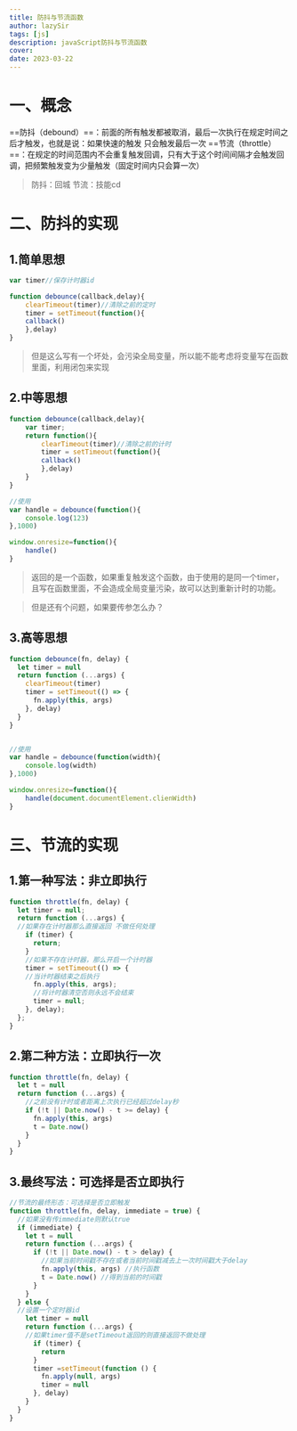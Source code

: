 ```yaml
---
title: 防抖与节流函数
author: lazySir
tags: [js]
description: javaScript防抖与节流函数
cover: 
date: 2023-03-22
---
```



# 一、概念
==防抖（debound）==：前面的所有触发都被取消，最后一次执行在规定时间之后才触发，也就是说：如果快速的触发 只会触发最后一次
==节流（throttle）==：在规定的时间范围内不会重复触发回调，只有大于这个时间间隔才会触发回调，把频繁触发变为少量触发（固定时间内只会算一次）


>防抖：回城
>节流：技能cd
# 二、防抖的实现
## 1.简单思想
```js
var timer//保存计时器id

function debounce(callback,delay){
	clearTimeout(timer)//清除之前的定时
	timer = setTimeout(function(){
	callback()
	},delay)
}
```
>但是这么写有一个坏处，会污染全局变量，所以能不能考虑将变量写在函数里面，利用闭包来实现
>
## 2.中等思想
```js
function debounce(callback,delay){
	var timer;
	return function(){
		clearTimeout(timer)//清除之前的计时
		timer = setTimeout(function(){
		callback()
		},delay)
	}
}

//使用
var handle = debounce(function(){
	console.log(123)
},1000)

window.onresize=function(){
	handle()
}
```
>返回的是一个函数，如果重复触发这个函数，由于使用的是同一个timer，且写在函数里面，不会造成全局变量污染，故可以达到重新计时的功能。

>但是还有个问题，如果要传参怎么办？

## 3.高等思想
```js
function debounce(fn, delay) {
  let timer = null
  return function (...args) {
    clearTimeout(timer)
    timer = setTimeout(() => {
      fn.apply(this, args)
    }, delay)
  }
}


//使用
var handle = debounce(function(width){
	console.log(width)
},1000)

window.onresize=function(){
	handle(document.documentElement.clienWidth)
}
```

#  三、节流的实现
## 1.第一种写法：非立即执行
```js
function throttle(fn, delay) {
  let timer = null;
  return function (...args) {
  //如果存在计时器那么直接返回 不做任何处理
    if (timer) {
      return;
    }
    //如果不存在计时器，那么开启一个计时器
    timer = setTimeout(() => {
    //当计时器结束之后执行
      fn.apply(this, args);
      //将计时器清空否则永远不会结束
      timer = null;
    }, delay);
  };
}
```
## 2.第二种方法：立即执行一次
```js
function throttle(fn, delay) {
  let t = null
  return function (...args) {
    //之前没有计时或者距离上次执行已经超过delay秒
    if (!t || Date.now() - t >= delay) {
      fn.apply(this, args)
      t = Date.now()
    }
  }
}
```
## 3.最终写法：可选择是否立即执行
```js
//节流的最终形态：可选择是否立即触发
function throttle(fn, delay, immediate = true) {
  //如果没有传immediate则默认true
  if (immediate) {
    let t = null
    return function (...args) {
      if (!t || Date.now() - t > delay) {
        //如果当前时间戳不存在或者当前时间戳减去上一次时间戳大于delay
        fn.apply(this, args) //执行函数
        t = Date.now() //得到当前的时间戳
      }
    }
  } else {
  //设置一个定时器id
    let timer = null
    return function (...args) {
    //如果timer值不是setTimeout返回的则直接返回不做处理
      if (timer) {
        return
      }
      timer =setTimeout(function () {
        fn.apply(null, args)
        timer = null
      }, delay)
    }
  }
}
```